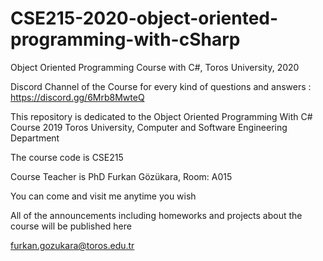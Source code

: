 # CSE215-2020-object-oriented-programming-with-cSharp

Object Oriented Programming Course with C#, Toros University, 2020

Discord Channel of the Course for every kind of questions and answers : https://discord.gg/6Mrb8MwteQ

This repository is dedicated to the Object Oriented Programming With C# Course 2019 Toros University, Computer and Software Engineering Department

The course code is CSE215

Course Teacher is PhD Furkan Gözükara, Room: A015

You can come and visit me anytime you wish

All of the announcements including homeworks and projects about the course will be published here

furkan.gozukara@toros.edu.tr


